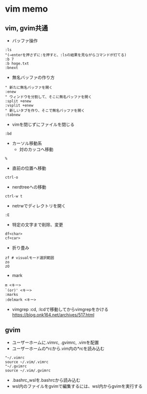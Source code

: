 # vim memo

## vim, gvim共通
- バッファ操作
```
:ls
"(→enterを押さずに:を押すと、:lsの結果を見ながらコマンドが打てる)
:b 7
:b hoge.txt
:bnext
```
- 無名バッファの作り方
```
" 新たに無名バッファを開く
:enew
" ウィンドウを分割して、そこに無名バッファを開く
:split +enew
:vsplit +enew
" 新しいタブを作り、そこで無名バッファを開く
:tabnew
```

- vimを閉じずにファイルを閉じる
```
:bd
```

- カーソル移動系
  - 対のカッコへ移動
```
%
```
  - 直前の位置へ移動
```
ctrl-o
```

- nerdtreeへの移動
```
ctrl-w t
```

- netrwでディレクトリを開く
```
:E
```
- 特定の文字まで削除、変更
```
df<char>
cf<car>
```

- 折り畳み
```
zf # visualモード選択範囲
zo
zO
```

- mark
```
m <キー>
`(or)' <キー>
:marks
:delmark <キー>
```

- vimgrep
:cd, :lcdで移動してからvimgrepをかける
https://blog.onk164.net/archives/517.html

## gvim
- ユーザーホームに.vimrc, .gvimrc, .vimを配置
- ユーザーホームの\*rcから.vim内の\*rcを読み込む
```
"~/.vimrc
source ~/.vim/.vimrc
"~/.gvimrc
source ~/.vim/.gvimrc
```
- .bashrc_wslを.bashrcから読み込む
- wsl内のファイルをgvimで編集するには、wsl内からgvimを実行する
